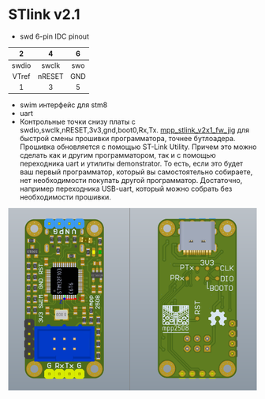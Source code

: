 # STlink v2.1


 - swd 6-pin IDC pinout

|	2	|	4	|	6	|
|:-----:|:-----:|:-----:|
|swdio	|swclk	|swo	|			
|VTref	|nRESET	|GND	|
|	1	|	3	|	5	|

 - swim интерфейс для stm8
 - uart
 - Контрольные точки снизу платы с swdio,swclk,nRESET,3v3,gnd,boot0,Rx,Tx. [mpp_stlink_v2x1_fw_jig](https://github.com/mpp2508/mpp_stlink_v2x1_fw_jig) для быстрой смены прошивки программатора, точнее бутлоадера. Прошивка обновляется с помощью ST-Link Utility. Причем это можно сделать как и другим программатором, так и с помощью переходника uart и утилиты demonstrator. То есть, если это будет ваш первый программатор, который вы самостоятельно собираете, нет необходимости покупать другой программатор. Достаточно, например переходника USB-uart, который можно собрать без необходимости прошивки.

![](/img/001.PNG)